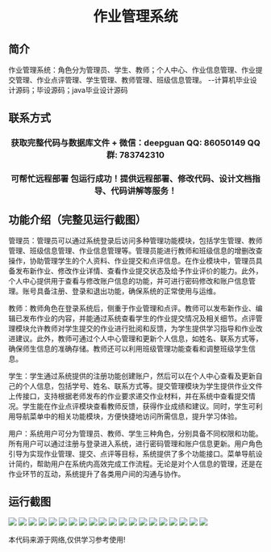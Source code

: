 <p><h1 align="center">作业管理系统</h1></p>

## 简介
作业管理系统：角色分为管理员、学生、教师；个人中心、作业信息管理、作业提交管理、作业点评管理、学生管理、教师管理、班级信息管理。    --计算机毕业设计源码；毕设源码；java毕业设计源码


## 联系方式
<p><h3 align="center">获取完整代码与数据库文件 + 微信：deepguan QQ: 86050149 QQ群: 783742310</h3></p>
<p><h3 align="center">可帮忙远程部署 包运行成功！提供远程部署、修改代码、设计文档指导、代码讲解等服务！</h3></p>

## 功能介绍（完整见运行截图）
管理员：管理员可以通过系统登录后访问多种管理功能模块，包括学生管理、教师管理、班级信息管理、作业信息管理等。管理员能进行教师和班级信息的增删改查操作，协助管理学生的个人资料、作业提交和点评信息。在作业模块中，管理员具备发布新作业、修改作业详情、查看作业提交状态及给予作业评价的能力。此外，个人中心提供用于查看与修改账户信息的功能，并可进行密码修改和账户信息管理。账号具备注册、登录和退出功能，确保系统的正常使用与运维。

教师：教师角色在登录系统后，侧重于作业管理和点评。教师可以发布新作业、编辑已发布作业的内容，并能通过系统查看学生的作业提交情况及相关细节。点评管理模块允许教师对学生提交的作业进行批阅和反馈，为学生提供学习指导和作业改进建议。此外，教师可通过个人中心管理和更新个人信息，如姓名、联系方式等，确保师生信息的准确存储。教师还可以利用班级管理功能查看和调整班级学生信息。

学生：学生通过系统提供的注册功能创建账户，然后可以在个人中心查看及更新自己的个人信息，包括学号、姓名、联系方式等。提交管理模块为学生提供作业文件上传接口，支持根据老师发布的作业要求递交作业材料，并在系统中查看提交情况。学生能在作业点评模块查看教师反馈，获得作业成绩和建议。同时，学生可利用导航菜单中的相关功能模块，方便快捷地访问所需信息，提升学习体验。

用户：系统用户可分为管理员、教师、学生三种角色，分别具备不同权限和功能。所有用户可以通过注册与登录进入系统，进行密码管理和账户信息更新。用户角色引导为实现作业管理、提交、点评等目标，系统提供了多个功能接口。菜单导航设计简约，帮助用户在系统内高效完成工作流程。无论是对个人信息的管理，还是在作业环节的互动，系统提升了各类用户间的沟通与协作。


## 运行截图
![](https://bs-1329754181.cos.ap-shanghai.myqcloud.com/spring/JobManagementSystem/img/001.jpg)
![](https://bs-1329754181.cos.ap-shanghai.myqcloud.com/spring/JobManagementSystem/img/002.jpg)
![](https://bs-1329754181.cos.ap-shanghai.myqcloud.com/spring/JobManagementSystem/img/003.jpg)
![](https://bs-1329754181.cos.ap-shanghai.myqcloud.com/spring/JobManagementSystem/img/004.jpg)
![](https://bs-1329754181.cos.ap-shanghai.myqcloud.com/spring/JobManagementSystem/img/005.jpg)
![](https://bs-1329754181.cos.ap-shanghai.myqcloud.com/spring/JobManagementSystem/img/006.jpg)
![](https://bs-1329754181.cos.ap-shanghai.myqcloud.com/spring/JobManagementSystem/img/007.jpg)
![](https://bs-1329754181.cos.ap-shanghai.myqcloud.com/spring/JobManagementSystem/img/008.jpg)
![](https://bs-1329754181.cos.ap-shanghai.myqcloud.com/spring/JobManagementSystem/img/009.jpg)
![](https://bs-1329754181.cos.ap-shanghai.myqcloud.com/spring/JobManagementSystem/img/010.jpg)
![](https://bs-1329754181.cos.ap-shanghai.myqcloud.com/spring/JobManagementSystem/img/011.jpg)
![](https://bs-1329754181.cos.ap-shanghai.myqcloud.com/spring/JobManagementSystem/img/012.jpg)
![](https://bs-1329754181.cos.ap-shanghai.myqcloud.com/spring/JobManagementSystem/img/013.jpg)
![](https://bs-1329754181.cos.ap-shanghai.myqcloud.com/spring/JobManagementSystem/img/014.jpg)
![](https://bs-1329754181.cos.ap-shanghai.myqcloud.com/spring/JobManagementSystem/img/015.jpg)
![](https://bs-1329754181.cos.ap-shanghai.myqcloud.com/spring/JobManagementSystem/img/016.jpg)
![](https://bs-1329754181.cos.ap-shanghai.myqcloud.com/spring/JobManagementSystem/img/017.jpg)
![](https://bs-1329754181.cos.ap-shanghai.myqcloud.com/spring/JobManagementSystem/img/018.jpg)
![](https://bs-1329754181.cos.ap-shanghai.myqcloud.com/spring/JobManagementSystem/img/019.jpg)
![](https://bs-1329754181.cos.ap-shanghai.myqcloud.com/spring/JobManagementSystem/img/020.jpg)

<p>本代码来源于网络,仅供学习参考使用!</p>
